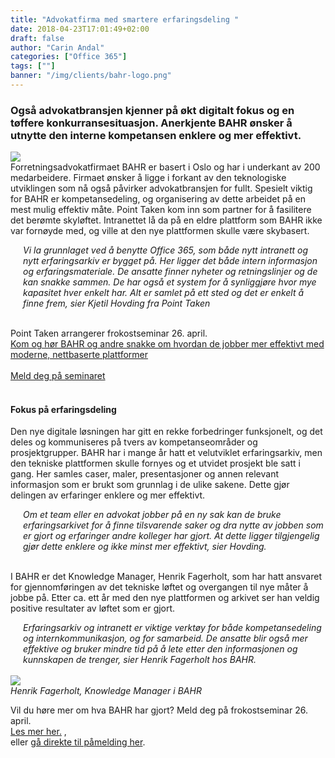 ```yaml
---
title: "Advokatfirma med smartere erfaringsdeling "
date: 2018-04-23T17:01:49+02:00
draft: false
author: "Carin Andal"
categories: ["Office 365"]
tags: [""]
banner: "/img/clients/bahr-logo.png"
---
```


### Også advokatbransjen kjenner på økt digitalt fokus og en tøffere konkurransesituasjon. Anerkjente BAHR ønsker å utnytte den interne kompetansen enklere og mer effektivt.
<img class="img-fluid mt-3 mb-3" src="/img/blog/bahr-logo.png" /> <br>
Forretningsadvokatfirmaet BAHR er basert i Oslo og har i underkant av 200 medarbeidere. Firmaet ønsker å ligge i forkant av den teknologiske utviklingen som nå også påvirker advokatbransjen for fullt. Spesielt viktig for BAHR er kompetansedeling, og organisering av dette arbeidet på en mest mulig effektiv måte. Point Taken kom inn som partner for å fasilitere det berømte skyløftet. Intranettet lå da på en eldre plattform som BAHR ikke var fornøyde med, og ville at den nye plattformen skulle være skybasert. 
<br>
<div style="margin-left:20px;"><em>Vi la grunnlaget ved å benytte Office 365, som både nytt intranett og nytt erfaringsarkiv er bygget på. Her ligger det både intern informasjon og erfaringsmateriale. De ansatte finner nyheter og retningslinjer og de kan snakke sammen. De har også et system for å synliggjøre hvor mye kapasitet hver enkelt har. Alt er samlet på ett sted og det er enkelt å finne frem, sier Kjetil Hovding fra Point Taken </em></div><br>

Point Taken arrangerer frokostseminar 26. april. <br>
[Kom og hør BAHR og andre snakke om hvordan de jobber mer effektivt med moderne, nettbaserte plattformer](https://www.pointtaken.no/blog/2018/03/27/velkommen-til-frokostseminar/)
<br><br>
<a class="btn btn-primary btn-full" href="https://www.eventbrite.com/e/frokostseminar-utstyr-dine-ansatte-for-fremtidig-suksess-tickets-43973773741" role="button">Meld deg på seminaret</a>
<br> 
<br>

#### Fokus på erfaringsdeling
Den nye digitale løsningen har gitt en rekke forbedringer funksjonelt, og det deles og kommuniseres på tvers av kompetanseområder og prosjektgrupper. BAHR har i mange år hatt et velutviklet erfaringsarkiv, men den tekniske plattformen skulle fornyes og et utvidet prosjekt ble satt i gang. Her samles caser, maler, presentasjoner og annen relevant informasjon som er brukt som grunnlag i de ulike sakene. Dette gjør delingen av erfaringer enklere og mer effektivt.

<div style="margin-left:20px;"><em>Om et team eller en advokat jobber på en ny sak kan de bruke erfaringsarkivet for å finne tilsvarende saker og dra nytte av jobben som er gjort og erfaringer andre kolleger har gjort. At dette ligger tilgjengelig gjør dette enklere og ikke minst mer effektivt, sier Hovding. </em></div><br>

I BAHR er det Knowledge Manager, Henrik Fagerholt, som har hatt ansvaret for gjennomføringen av det tekniske løftet og overgangen til nye måter å jobbe på. Etter ca. ett år med den nye plattformen og arkivet ser han veldig positive resultater av løftet som er gjort. 
<br>

<div style="margin-left:20px;"><em>Erfaringsarkiv og intranett er viktige verktøy for både kompetansedeling og internkommunikasjon, og for samarbeid. De ansatte blir også mer effektive og bruker mindre tid på å lete etter den informasjonen og kunnskapen de trenger, sier Henrik Fagerholt hos BAHR. </em></div><br>
<img class="img-fluid mt-3 mb-3" src="/img/blog/henrik.jpg" /> <br>
<em>Henrik Fagerholt, Knowledge Manager i BAHR</em>

Vil du høre mer om hva BAHR har gjort? Meld deg på frokostseminar 26. april.<br>
[Les mer her.](https://www.pointtaken.no/blog/2018/03/27/velkommen-til-frokostseminar/)
,<br> eller 
[gå direkte til påmelding her](https://www.eventbrite.com/e/frokostseminar-utstyr-dine-ansatte-for-fremtidig-suksess-tickets-43973773741).  

